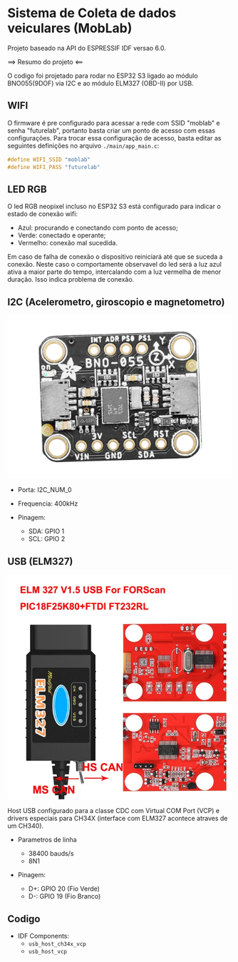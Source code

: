 # Sistema de Coleta de dados veiculares (MobLab)

Projeto baseado na API do ESPRESSIF IDF versao 6.0.

==> Resumo do projeto <==

O codigo foi projetado para rodar no ESP32 S3 ligado ao módulo BNO055(9DOF) via I2C e ao módulo ELM327 (OBD-II) por USB.

## WIFI

O firmware é pre configurado para acessar a rede com SSID "moblab" e senha "futurelab", portanto basta criar um ponto de acesso com essas configurações.
Para trocar essa configuração de acesso, basta editar as seguintes definições no arquivo `./main/app_main.c`:

```C
#define WIFI_SSID "moblab"
#define WIFI_PASS "futurelab"
```

## LED RGB

O led RGB neopixel incluso no ESP32 S3 está configurado para indicar o estado de conexão wifi:

- Azul: procurando e conectando com ponto de acesso;
- Verde: conectado e operante;
- Vermelho: conexão mal sucedida.

Em caso de falha de conexão o dispositivo reiniciará até que se suceda a conexão. Neste caso o comportamente observavel do led será a luz azul ativa a maior parte do tempo, intercalando com a luz vermelha de menor duração. Isso indica problema de conexão.

## I2C (Acelerometro, giroscopio e magnetometro)

![BNO055](./.assets/BNO055.webp)

- Porta: I2C_NUM_0

- Frequencia: 400kHz

- Pinagem:
   - SDA: GPIO 1
   - SCL: GPIO 2

## USB (ELM327)

![ELM327](./.assets/ELM327.webp)

Host USB configurado para a classe CDC com Virtual COM Port (VCP) e drivers especiais para CH34X (interface com ELM327 acontece atraves de um CH340).

- Parametros de linha
    - 38400 bauds/s
    - 8N1

- Pinagem:
    - D+: GPIO 20 (Fio Verde)
    - D-: GPIO 19 (Fio Branco)

## Codigo

- IDF Components:
  - `usb_host_ch34x_vcp`
  - `usb_host_vcp`
